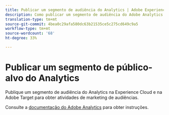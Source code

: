 ```yaml
---
title: Publicar um segmento de audiência do Analytics | Adobe Experience Cloud
description: Como publicar um segmento de audiência do Adobe Analytics na Experience Cloud e na Adobe Target para atividades de marketing de audiências.
translation-type: tm+mt
source-git-commit: 4bea0c29afa580dc63b21535ce5c275cd649c9a5
workflow-type: tm+mt
source-wordcount: '68'
ht-degree: 33%

---
```



# Publicar um segmento de público-alvo do Analytics

Publique um segmento de audiência do Analytics na Experience Cloud e na Adobe Target para obter atividades de marketing de audiências.

Consulte a [documentação do Adobe Analytics](https://docs.adobe.com/content/help/pt-BR/analytics/components/segmentation/segmentation-workflow/seg-publish.html) para obter instruções.
